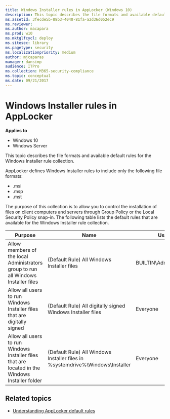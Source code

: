 ```yaml
---
title: Windows Installer rules in AppLocker (Windows 10)
description: This topic describes the file formats and available default rules for the Windows Installer rule collection.
ms.assetid: 3fecde5b-88b3-4040-81fa-a2d36d052ec9
ms.reviewer: 
ms.author: macapara
ms.prod: w10
ms.mktglfcycl: deploy
ms.sitesec: library
ms.pagetype: security
ms.localizationpriority: medium
author: mjcaparas
manager: dansimp
audience: ITPro
ms.collection: M365-security-compliance
ms.topic: conceptual
ms.date: 09/21/2017
---
```


# Windows Installer rules in AppLocker

**Applies to**
- Windows 10
- Windows Server

This topic describes the file formats and available default rules for the Windows Installer rule collection.

AppLocker defines Windows Installer rules to include only the following file formats:

-   .msi
-   .msp
-   .mst

The purpose of this collection is to allow you to control the installation of files on client computers and servers through Group Policy or the Local Security Policy snap-in. The following table lists the default rules that are available for the Windows Installer rule collection.

| Purpose | Name | User | Rule condition type |
| - | - | - | - |
| Allow members of the local Administrators group to run all Windows Installer files| (Default Rule) All Windows Installer files| BUILTIN\Administrators| Path: *| 
| Allow all users to run Windows Installer files that are digitally signed | (Default Rule) All digitally signed Windows Installer files| Everyone| Publisher: * (all signed files)| 
| Allow all users to run Windows Installer files that are located in the Windows Installer folder | (Default Rule) All Windows Installer files in %systemdrive%\Windows\Installer| Everyone| Path: %windir%\Installer\*| 
 
## Related topics

- [Understanding AppLocker default rules](understanding-applocker-default-rules.md)
 
 
